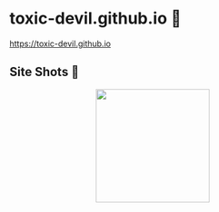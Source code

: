 # toxic-devil.github.io 💫

https://toxic-devil.github.io

## Site Shots 📸

<div align = "center">
  <img src = "https://raw.githubusercontent.com/TOXIC-DEVIL/toxic-devil.github.io/TOXIC-DEVIL-OFFICIAL/media/IMG_20210805_214211.jpg" width = "200" height = "200">
